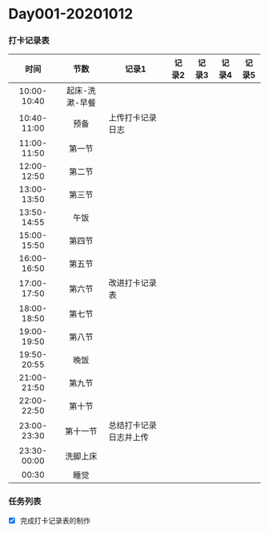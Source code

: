 # Day001-20201012

### 打卡记录表

|    时间     |      节数      | 记录1                  | 记录2 | 记录3 | 记录4 | 记录5 |
| :---------: | :------------: | ---------------------- | ----- | ----- | ----- | ----- |
| 10:00-10:40 | 起床-洗漱-早餐 |                        |       |       |       |       |
| 10:40-11:00 |      预备      | 上传打卡记录日志       |       |       |       |       |
| 11:00-11:50 |     第一节     |                        |       |       |       |       |
| 12:00-12:50 |     第二节     |                        |       |       |       |       |
| 13:00-13:50 |     第三节     |                        |       |       |       |       |
| 13:50-14:55 |      午饭      |                        |       |       |       |       |
| 15:00-15:50 |     第四节     |                        |       |       |       |       |
| 16:00-16:50 |     第五节     |                        |       |       |       |       |
| 17:00-17:50 |     第六节     | 改进打卡记录表         |       |       |       |       |
| 18:00-18:50 |     第七节     |                        |       |       |       |       |
| 19:00-19:50 |     第八节     |                        |       |       |       |       |
| 19:50-20:55 |      晚饭      |                        |       |       |       |       |
| 21:00-21:50 |     第九节     |                        |       |       |       |       |
| 22:00-22:50 |     第十节     |                        |       |       |       |       |
| 23:00-23:30 |    第十一节    | 总结打卡记录日志并上传 |       |       |       |       |
| 23:30-00:00 |    洗脚上床    |                        |       |       |       |       |
|    00:30    |      睡觉      |                        |       |       |       |       |

### 任务列表

- [x] 完成打卡记录表的制作

